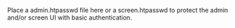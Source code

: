 Place a admin.htpasswd file here or a screen.htpasswd to protect
the admin and/or screen UI with basic authentication.